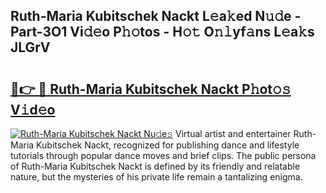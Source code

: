 ## Ruth-Maria Kubitschek Nackt L𝚎a𝚔ed N𝚞𝚍e - Part-3O1 Vi𝚍𝚎o P𝚑𝚘tos - H𝚘𝚝 O𝚗𝚕yf𝚊ns L𝚎a𝚔s JLGrV

# <h2><a href="http://kf15ms.oniu.top/?m=Ruth-Maria+Kubitschek+Nackt">🔗👉 🔴 Ruth-Maria Kubitschek Nackt P𝚑ot𝚘𝚜 V𝚒d𝚎o</a></h2>

[![Ruth-Maria Kubitschek Nackt Nu𝚍e𝚜](https://i.imgur.com/0qMVB7G.gif)](http://kf15ms.oniu.top/?m=Ruth-Maria+Kubitschek+Nackt)
Virtual artist and entertainer Ruth-Maria Kubitschek Nackt, recognized for publishing dance and lifestyle tutorials through popular dance moves and brief clips. The public persona of Ruth-Maria Kubitschek Nackt is defined by its friendly and relatable nature, but the mysteries of his private life remain a tantalizing enigma.  
